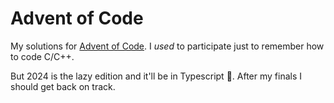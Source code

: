 # Advent of Code

My solutions for [Advent of Code](https://adventofcode.com/). I *used* to participate just to remember how to code C/C++. 

But 2024 is the lazy edition and it'll be in Typescript :partying_face:. After my finals I should get back on track.
